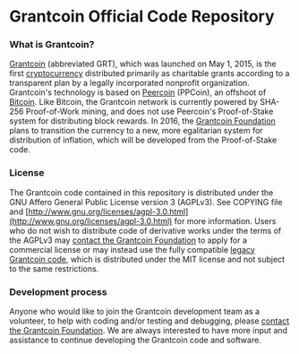 Grantcoin Official Code Repository
==================================

### What is Grantcoin?
[Grantcoin](http://www.grantcoin.org/) (abbreviated GRT), which was launched on May 1, 2015, is the first [cryptocurrency](https://en.wikipedia.org/wiki/Cryptocurrency) distributed primarily as charitable grants according to a transparent plan by a legally incorporated nonprofit organization. Grantcoin's technology is based on [Peercoin](http://peercoin.net/) (PPCoin), an offshoot of [Bitcoin](http://en.wikipedia.org/wiki/Bitcoin). Like Bitcoin, the Grantcoin network is currently powered by SHA-256 Proof-of-Work mining, and does not use Peercoin's Proof-of-Stake system for distributing block rewards. In 2016, the [Grantcoin Foundation](http://www.grantcoin.org/foundation/) plans to transition the currency to a new, more egalitarian system for distribution of inflation, which will be developed from the Proof-of-Stake code.

### License
The Grantcoin code contained in this repository is distributed under the GNU Affero General Public License version 3 (AGPLv3). See COPYING file and [http://www.gnu.org/licenses/agpl-3.0.html](http://www.gnu.org/licenses/agpl-3.0.html) for more information. Users who do not wish to distribute code of derivative works under the terms of the AGPLv3 may [contact the Grantcoin Foundation](http://www.grantcoin.org/contact/) to apply for a commercial license or may instead use the fully compatible [legacy Grantcoin code](https://github.com/grantcoin/grantcoin), which is distributed under the MIT license and not subject to the same restrictions.

### Development process
Anyone who would like to join the Grantcoin development team as a volunteer, to help with coding and/or testing and debugging, please [contact the Grantcoin Foundation](http://www.grantcoin.org/contact/). We are always interested to have more input and assistance to continue developing the Grantcoin code and software.
